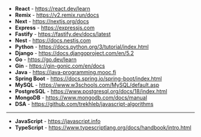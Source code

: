 - **React** - https://react.dev/learn  
- **Remix** - https://v2.remix.run/docs  
- **Next** - https://nextjs.org/docs  
- **Express** - https://expressjs.com  
- **Fastify** - https://fastify.dev/docs/latest  
- **Nest** - https://docs.nestjs.com  
- **Python** - https://docs.python.org/3/tutorial/index.html  
- **Django** - https://docs.djangoproject.com/en/5.2  
- **Go** - https://go.dev/learn  
- **Gin** - https://gin-gonic.com/en/docs  
- **Java** - https://java-programming.mooc.fi  
- **Spring Boot** - https://docs.spring.io/spring-boot/index.html
- **MySQL** - https://www.w3schools.com/MySQL/default.asp  
- **PostgreSQL** - https://www.postgresql.org/docs/18/index.html  
- **MongoDB** - https://www.mongodb.com/docs/manual  
- **DSA** - https://github.com/trekhleb/javascript-algorithms  
--------------------------------------------------------------------------
- **JavaScript** - https://javascript.info  
- **TypeScript** - https://www.typescriptlang.org/docs/handbook/intro.html
